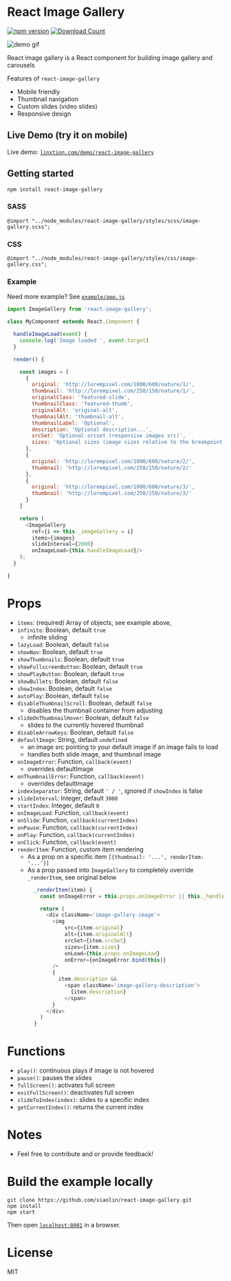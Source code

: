 React Image Gallery
===

[![npm version](https://badge.fury.io/js/react-image-gallery.svg)](https://badge.fury.io/js/react-image-gallery)
[![Download Count](http://img.shields.io/npm/dm/react-image-gallery.svg?style=flat)](http://www.npmjs.com/package/react-image-gallery)

![demo gif](https://github.com/xiaolin/react-image-gallery/raw/master/static/image_gallery.gif)

React image gallery is a React component for building image gallery and carousels

Features of `react-image-gallery`
* Mobile friendly
* Thumbnail navigation
* Custom slides (video slides)
* Responsive design

## Live Demo (try it on mobile)
Live demo: [`linxtion.com/demo/react-image-gallery`](http://linxtion.com/demo/react-image-gallery)

## Getting started

```
npm install react-image-gallery
```

### SASS

```
@import "../node_modules/react-image-gallery/styles/scss/image-gallery.scss";
```

### CSS

```
@import "../node_modules/react-image-gallery/styles/css/image-gallery.css";
```

### Example
Need more example? See [`example/app.js`](https://github.com/xiaolin/react-image-gallery/blob/master/example/app.js)
```js
import ImageGallery from 'react-image-gallery';

class MyComponent extends React.Component {

  handleImageLoad(event) {
    console.log('Image loaded ', event.target)
  }

  render() {

    const images = [
      {
        original: 'http://lorempixel.com/1000/600/nature/1/',
        thumbnail: 'http://lorempixel.com/250/150/nature/1/',
        originalClass: 'featured-slide',
        thumbnailClass: 'featured-thumb',
        originalAlt: 'original-alt',
        thumbnailAlt: 'thumbnail-alt',
        thumbnailLabel: 'Optional',
        description: 'Optional description...',
        srcSet: 'Optional srcset (responsive images src)',
        sizes: 'Optional sizes (image sizes relative to the breakpoint)'
      },
      {
        original: 'http://lorempixel.com/1000/600/nature/2/',
        thumbnail: 'http://lorempixel.com/250/150/nature/2/'
      },
      {
        original: 'http://lorempixel.com/1000/600/nature/3/',
        thumbnail: 'http://lorempixel.com/250/150/nature/3/'
      }
    ]

    return (
      <ImageGallery
        ref={i => this._imageGallery = i}
        items={images}
        slideInterval={2000}
        onImageLoad={this.handleImageLoad}/>
    );
  }

}
```

# Props

* `items`: (required) Array of objects, see example above,
* `infinite`: Boolean, default `true`
  * infinite sliding
* `lazyLoad`: Boolean, default `false`
* `showNav`: Boolean, default `true`
* `showThumbnails`: Boolean, default `true`
* `showFullscreenButton`: Boolean, default `true`
* `showPlayButton`: Boolean, default `true`
* `showBullets`: Boolean, default `false`
* `showIndex`: Boolean, default `false`
* `autoPlay`: Boolean, default `false`
* `disableThumbnailScroll`: Boolean, default `false`
  * disables the thumbnail container from adjusting
* `slideOnThumbnailHover`: Boolean, default `false`
  * slides to the currently hovered thumbnail
* `disableArrowKeys`: Boolean, default `false`
* `defaultImage`: String, default `undefined`
  * an image src pointing to your default image if an image fails to load
  * handles both slide image, and thumbnail image
* `onImageError`: Function, `callback(event)`
  * overrides defaultImage
* `onThumbnailError`: Function, `callback(event)`
  * overrides defaultImage
* `indexSeparator`: String, default `' / '`, ignored if `showIndex` is false
* `slideInterval`: Integer, default `3000`
* `startIndex`: Integer, default `0`
* `onImageLoad`: Function, `callback(event)`
* `onSlide`: Function, `callback(currentIndex)`
* `onPause`: Function, `callback(currentIndex)`
* `onPlay`: Function, `callback(currentIndex)`
* `onClick`: Function, `callback(event)`
* `renderItem`: Function, custom item rendering
  * As a prop on a specific item `[{thumbnail: '...', renderItem: '...'}]`
  * As a prop passed into `ImageGallery` to completely override `_renderItem`, see original below
    ```javascript
      _renderItem(item) {
        const onImageError = this.props.onImageError || this._handleImageError

        return (
          <div className='image-gallery-image'>
            <img
                src={item.original}
                alt={item.originalAlt}
                srcSet={item.srcSet}
                sizes={item.sizes}
                onLoad={this.props.onImageLoad}
                onError={onImageError.bind(this)}
            />
            {
              item.description &&
                <span className='image-gallery-description'>
                  {item.description}
                </span>
            }
          </div>
        )
      }
    ```


# Functions

* `play()`: continuous plays if image is not hovered
* `pause()`: pauses the slides
* `fullScreen()`: activates full screen
* `exitFullScreen()`: deactivates full screen
* `slideToIndex(index)`: slides to a specific index
* `getCurrentIndex()`: returns the current index

# Notes

* Feel free to contribute and or provide feedback!

# Build the example locally

```
git clone https://github.com/xiaolin/react-image-gallery.git
npm install
npm start
```

Then open [`localhost:8001`](http://localhost:8001) in a browser.


# License

MIT
